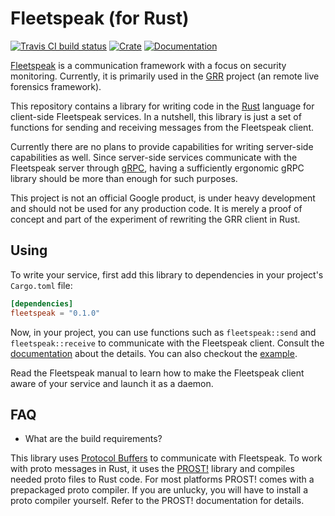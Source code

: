 Fleetspeak (for Rust)
=====================

[![Travis CI build status][travis-badge]][travis]
[![Crate][crate-badge]][crate]
[![Documentation][docs-badge]][docs]

[Fleetspeak][fleetspeak] is a communication framework with a focus on security
monitoring. Currently, it is primarily used in the [GRR][grr] project (an remote
live forensics framework).

This repository contains a library for writing code in the [Rust][rust] language
for client-side Fleetspeak services. In a nutshell, this library is just a set
of functions for sending and receiving messages from the Fleetspeak client.

Currently there are no plans to provide capabilities for writing server-side
capabilities as well. Since server-side services communicate with the Fleetspeak
server through [gRPC][grpc], having a sufficiently ergonomic gRPC library should
be more than enough for such purposes.

This project is not an official Google product, is under heavy development and
should not be used for any production code. It is merely a proof of concept and
part of the experiment of rewriting the GRR client in Rust.

[fleetspeak]: https://github.com/google/fleetspeak
[grr]: https://github.com/google/grr
[rust]: https://rust-lang.org
[grpc]: https://grpc.io

[travis]: https://travis-ci.org/google/fleetspeak-rs
[travis-badge]: https://travis-ci.org/google/fleetspeak-rs.svg?branch=master
[crate]: https://crates.io/crates/fleetspeak
[crate-badge]: https://img.shields.io/crates/v/fleetspeak.svg
[docs]: https://docs.rs/fleetspeak
[docs-badge]: https://docs.rs/fleetspeak/badge.svg

Using
-----

To write your service, first add this library to dependencies in your project's
`Cargo.toml` file:

```toml
[dependencies]
fleetspeak = "0.1.0"
```

Now, in your project, you can use functions such as `fleetspeak::send` and
`fleetspeak::receive` to communicate with the Fleetspeak client. Consult the
[documentation](https://docs.rs/fleetspeak) about the details. You can also
checkout the [example](examples/hello.rs).

Read the Fleetspeak manual to learn how to make the Fleetspeak client aware of
your service and launch it as a daemon.

FAQ
---

  * What are the build requirements?

  This library uses [Protocol Buffers][protobuf] to communicate with Fleetspeak.
  To work with proto messages in Rust, it uses the [PROST!][prost] library and
  compiles needed proto files to Rust code. For most platforms PROST! comes with
  a prepackaged proto compiler. If you are unlucky, you will have to install a
  proto compiler yourself. Refer to the PROST! documentation for details.

[protobuf]: https://developers.google.com/protocol-buffers
[prost]: https://github.com/danburkert/prost

